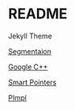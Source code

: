 # README
Jekyll Theme 

[Segmentaion](https://nanonets.com/blog/semantic-image-segmentation-2020/)

[Google C++](https://google.github.io/styleguide/cppguide.html)

[Smart Pointers](https://www.geeksforgeeks.org/smart-pointers-cpp/)

[PImpl](https://en.cppreference.com/w/cpp/language/pimpl)


